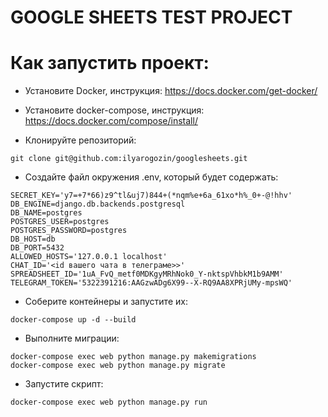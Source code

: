 # GOOGLE SHEETS TEST PROJECT

# Как запустить проект:
- Установите Docker, инструкция:
https://docs.docker.com/get-docker/

- Установите docker-compose, инструкция:
https://docs.docker.com/compose/install/

- Клонируйте репозиторий:
```
git clone git@github.com:ilyarogozin/googlesheets.git
```

- Создайте файл окружения .env, который будет содержать:
```
SECRET_KEY='y7=+7*66)z9^tl&uj7)844+(*nqm%e+6a_61xo*h%_0+-@!hhv'
DB_ENGINE=django.db.backends.postgresql
DB_NAME=postgres
POSTGRES_USER=postgres
POSTGRES_PASSWORD=postgres
DB_HOST=db
DB_PORT=5432
ALLOWED_HOSTS='127.0.0.1 localhost'
CHAT_ID='<id вашего чата в телеграме>>'
SPREADSHEET_ID='1uA_FvQ_metf0MDKgyMRhNok0_Y-nktspVhbkM1b9AMM'
TELEGRAM_TOKEN='5322391216:AAGzwADg6X99--X-RQ9AA8XPRjUMy-mpsWQ'
```

- Соберите контейнеры и запустите их:
```
docker-compose up -d --build
```

- Выполните миграции:
```
docker-compose exec web python manage.py makemigrations
docker-compose exec web python manage.py migrate
```

- Запустите скрипт:
```
docker-compose exec web python manage.py run
```
